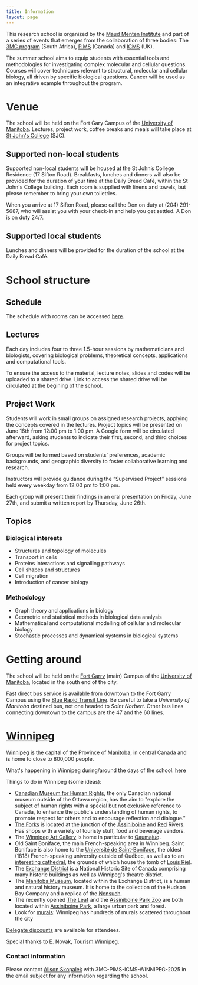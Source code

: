 ```yaml
---
title: Information
layout: page
---
```




This research school is organized by the [Maud Menten Institute](https://maudmenteninstitute.org/) and  part of a series of events that emerges from the collaboration of three bodies: The [3MC program](https://natural-sciences.nwu.ac.za/paa/3MC) (South Africa), [PIMS](https://www.pims.math.ca/) (Canada) and [ICMS](https://www.icms.org.uk/) (UK). 


The summer school aims to equip students with essential tools and methodologies for investigating complex molecular and cellular questions. Courses will cover techniques relevant to structural, molecular and cellular biology, all driven by specific biological questions.  Cancer will be used as an integrative example throughout the program.


# Venue

The school will be held on the Fort Gary Campus of the [University of Manitoba](https://umanitoba.ca/). Lectures, project work, coffee breaks and meals will take place at [St John's College](https://umanitoba.ca/st-johns-college/) (SJC).

## Supported non-local students
Supported non-local students will be housed at the St John’s College Residence (17 Sifton Road). Breakfasts, lunches and dinners will also be provided for the duration of your time at the Daily Bread Café, within the St John's College building. Each room is supplied with linens and towels, but please remember to bring your own toiletries.

When you arrive at 17 Sifton Road, please call the Don on duty at (204) 291-5687, who will assist you with your check-in and help you get settled. A Don is on duty 24/7.



## Supported local students
Lunches and dinners will be provided for the duration of the school at the Daily Bread Café.

# School structure

## Schedule

The schedule with rooms can be accessed [here](https://julien-arino.github.io/3MC-PIMS-ICMS-Winnipeg-2025/schedule).

## Lectures
Each day includes four to three 1.5-hour sessions by mathematicians and biologists, covering biological problems, theoretical concepts, applications and computational tools. 

To ensure the access to the material, lecture notes, slides and codes will be uploaded to a shared drive. Link to access the shared drive will be circulated at the begining of the school.

## Project Work
Students will work in small groups on assigned research projects, applying the concepts covered in the lectures. Project topics will be presented on June 16th from 12:00 pm to 1:00 pm. A Google form will be circulated afterward, asking students to indicate their first, second, and third choices for project topics.

Groups will be formed based on students’ preferences, academic backgrounds, and geographic diversity to foster collaborative learning and research.

Instructors will provide guidance during the “Supervised Project” sessions held every weekday from 12:00 pm to 1:00 pm.

Each group will present their findings in an oral presentation on Friday, June 27th, and submit a written report by Thursday, June 26th.

## Topics
### Biological interests
* Structures and topology of molecules
* Transport in cells
* Proteins interactions and signalling pathways 
* Cell shapes and structures 
* Cell migration
* Introduction of cancer biology

### Methodology 
* Graph theory and applications in biology
* Geometric and statistical methods in biological data analysis 
* Mathematical and computational modelling of cellular and molecular biology
* Stochastic processes and dynamical systems in biological systems 
 

# Getting around

The school will be held on the [Fort Garry](https://umanitoba.ca/about-um/our-campuses) (main) Campus of the [University of Manitoba](https://umanitoba.ca/), located in the south end of the city.  

Fast direct bus service is available from downtown to the Fort Garry Campus using the [Blue Rapid Transit Line](https://info.winnipegtransit.com/en/service/blue-rapid-transit/). Be careful to take a *University of Manitoba* destined bus, not one headed to *Saint Norbert*. 
Other bus lines connecting downtown to the campus are the 47 and the 60 lines.

# [Winnipeg](https://www.meetingswinnipeg.com/conference/3mc-pims-idms-icms-summer-school)

[Winnipeg](https://en.wikipedia.org/wiki/Winnipeg) is the capital of the Province of [Manitoba](https://en.wikipedia.org/wiki/Manitoba), in central Canada and is home to close to 800,000 people.

What's happening in Winnipeg during/around the days of the school: [here](https://www.meetingswinnipeg.com/conference/conference-events)

Things to do in Winnipeg (some ideas):
- [Canadian Museum for Human Rights](https://humanrights.ca/), the only Canadian national museum outside of the Ottawa region, has the aim to "explore the subject of human rights with a special but not exclusive reference to Canada, to enhance the public's understanding of human rights, to promote respect for others and to encourage reflection and dialogue."
- [The Forks](https://www.theforks.com/) is located at the junction of the [Assiniboine](https://en.wikipedia.org/wiki/Assiniboine_River) and [Red](https://en.wikipedia.org/wiki/Red_River_of_the_North) Rivers. Has shops with a variety of touristy stuff, food and beverage vendors.
- The [Winnipeg Art Gallery](https://www.wag.ca/) is home in particular to [Qaumajuq](https://www.wag.ca/about/qaumajuq/).
- Old Saint Boniface, the main French-speaking area in Winnipeg. Saint Boniface is also home to the [Université de Saint-Boniface](https://ustboniface.ca/), the oldest (1818) French-speaking university outside of Québec, as well as to an [interesting cathedral](https://en.wikipedia.org/wiki/Saint_Boniface_Cathedral), the grounds of which house the tomb of [Louis Riel](https://en.wikipedia.org/wiki/Louis_Riel).
- The [Exchange District](https://www.exchangedistrict.org/) is a National Historic Site of Canada comprising many historic buildings as well as Winnipeg's theatre district.
- The [Manitoba Museum](https://manitobamuseum.ca/), located within the Exchange District, is a human and natural history museum. It is home to the collection of the Hudson Bay Company and a replica of the [Nonsuch](https://www.hbcheritage.ca/things/technology/the-nonsuch).
- The recently opened [The Leaf](https://www.assiniboinepark.ca/leaf/lifegrows) and the [Assiniboine Park Zoo](https://www.assiniboinepark.ca/zoo/visit/hours-and-rates) are both located within [Assiniboine Park](https://www.assiniboinepark.ca/), a large urban park and forest.
- Look for [murals](https://themuralsofwinnipeg.com): Winnipeg has hundreds of murals scattered throughout the city

[Delegate discounts](https://www.meetingswinnipeg.com/service-your-meeting/delegate-discounts) are available for attendees.

Special thanks to E. Novak, [Tourism Winnipeg](https://www.tourismwinnipeg.com/).


### Contact information
Please contact [Alison Skopalek](mailto:Alison.Skopalek@umanitoba.ca) with 3MC-PIMS-ICMS-WINNIPEG-2025 in the email subject for any information regarding the school.

  